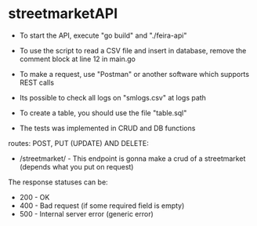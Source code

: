 # streetmarketAPI

- To start the API, execute "go build" and "./feira-api"
- To use the script to read a CSV file and insert in database, remove the comment block at line 12 in main.go
- To make a request, use "Postman" or another software which supports REST calls

- Its possible to check all logs on "smlogs.csv" at logs path

- To create a table, you should use the file "table.sql"

- The tests was implemented in CRUD and DB functions

routes:
POST, PUT (UPDATE) AND DELETE:
- /streetmarket/ - This endpoint is gonna make a crud of a streetmarket (depends what you put on request)

The response statuses can be:
- 200 - OK
- 400 - Bad request (if some required field is empty)
- 500 - Internal server error (generic error)